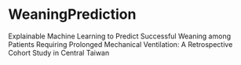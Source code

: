 # WeaningPrediction
Explainable Machine Learning to Predict Successful Weaning among Patients Requiring Prolonged Mechanical Ventilation: A Retrospective Cohort Study in Central Taiwan
